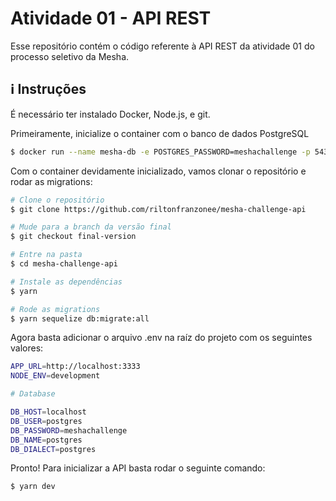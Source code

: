 # Atividade 01 - API REST

Esse repositório contém o código referente à API REST da atividade 01 do processo seletivo da Mesha.

## :information_source: Instruções
É necessário ter instalado Docker, Node.js, e git.

Primeiramente, inicialize o container com o banco de dados PostgreSQL

```bash
$ docker run --name mesha-db -e POSTGRES_PASSWORD=meshachallenge -p 5432:5432 -d postgres
```

Com o container devidamente inicializado, vamos clonar o repositório e rodar as migrations:

```bash
# Clone o repositório
$ git clone https://github.com/riltonfranzonee/mesha-challenge-api

# Mude para a branch da versão final
$ git checkout final-version

# Entre na pasta
$ cd mesha-challenge-api

# Instale as dependências
$ yarn

# Rode as migrations
$ yarn sequelize db:migrate:all
```

Agora basta adicionar o arquivo .env na raíz do projeto com os seguintes valores:

```bash
APP_URL=http://localhost:3333
NODE_ENV=development

# Database

DB_HOST=localhost
DB_USER=postgres
DB_PASSWORD=meshachallenge
DB_NAME=postgres
DB_DIALECT=postgres
```

Pronto! Para inicializar a API basta rodar o seguinte comando:

```bash
$ yarn dev
```

